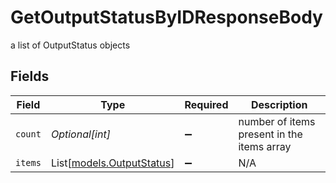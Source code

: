 # GetOutputStatusByIDResponseBody

a list of OutputStatus objects


## Fields

| Field                                                  | Type                                                   | Required                                               | Description                                            |
| ------------------------------------------------------ | ------------------------------------------------------ | ------------------------------------------------------ | ------------------------------------------------------ |
| `count`                                                | *Optional[int]*                                        | :heavy_minus_sign:                                     | number of items present in the items array             |
| `items`                                                | List[[models.OutputStatus](../models/outputstatus.md)] | :heavy_minus_sign:                                     | N/A                                                    |